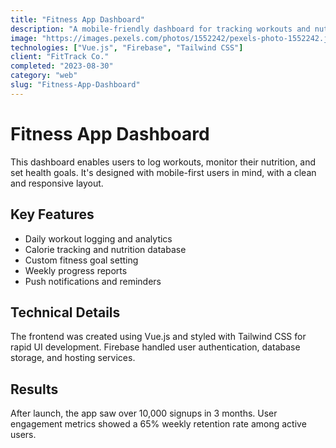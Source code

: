 ```yaml
---
title: "Fitness App Dashboard"
description: "A mobile-friendly dashboard for tracking workouts and nutrition"
image: "https://images.pexels.com/photos/1552242/pexels-photo-1552242.jpeg?auto=compress&cs=tinysrgb&w=1260&h=750&dpr=1"
technologies: ["Vue.js", "Firebase", "Tailwind CSS"]
client: "FitTrack Co."
completed: "2023-08-30"
category: "web"
slug: "Fitness-App-Dashboard"
---
```


# Fitness App Dashboard

This dashboard enables users to log workouts, monitor their nutrition, and set health goals. It's designed with mobile-first users in mind, with a clean and responsive layout.

## Key Features

- Daily workout logging and analytics
- Calorie tracking and nutrition database
- Custom fitness goal setting
- Weekly progress reports
- Push notifications and reminders

## Technical Details

The frontend was created using Vue.js and styled with Tailwind CSS for rapid UI development. Firebase handled user authentication, database storage, and hosting services.

## Results

After launch, the app saw over 10,000 signups in 3 months. User engagement metrics showed a 65% weekly retention rate among active users.
